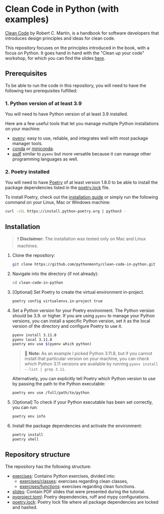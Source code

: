 # Clean Code in Python (with examples)

[Clean Code](https://www.google.de/books/edition/Clean_Code/_i6bDeoCQzsC?hl=en&gbpv=0) by Robert C. Martin, is a
handbook for software developers that introduces design principles and ideas for clean code.

This repository focuses on the principles introduced in the book, with a focus on Python. It goes hand in hand with the
"Clean up your code" workshop, for which you can find the slides [here](slides/).

## Prerequisites

To be able to run the code in this repository, you will need to have the following two prerequisites fulfilled:

### 1. Python version of at least 3.9

You will need to have Python version of at least 3.9 installed.

Here are a few useful tools that let you manage multiple Python installations on your machine:

- [pyenv](https://github.com/pyenv/pyenv): easy to use, reliable, and integrates well with most package manager tools.
- [conda](https://conda.io/projects/conda/en/latest/user-guide/getting-started.html) or
  [miniconda](https://docs.anaconda.com/miniconda/).
- [asdf](https://github.com/asdf-community/asdf-python) similar to `pyenv` but more versatile because it can manage
  other programming languages as well.

### 2. Poetry installed

You will need to have [Poetry](https://python-poetry.org/) of at least version 1.8.0 to be able to install the
package dependencies listed in the [poetry.lock](poetry.lock) file.

To install Poetry, check out the [installation guide](https://python-poetry.org/docs/#installing-with-the-official-installer)
or simply run the following command on your Linux, Mac or Windows machine:

```bash
curl -sSL https://install.python-poetry.org | python3 -
```

## Installation

> :exclamation: **Disclaimer:** The installation was tested only on Mac and Linux machines.

1. Clone the repository:

   ```bash
   git clone https://github.com/pythonmonty/clean-code-in-python.git
   ```

2. Navigate into the directory (if not already):

   ```bash
   cd clean-code-in-python
   ```

3. [Optional] Set Poetry to create the virtual environment in-project.

   ```bash
   poetry config virtualenvs.in-project true
   ```

4. Set a Python version for your Poetry environment. The Python version should be 3.9. or higher.
   If you are using `pyenv` to manage your Python versions, you can install a specific Python version,
   set it as the local version of the directory and configure Poetry to use it.

   ```bash
   pyenv install 3.11.8
   pyenv local 3.11.8
   poetry env use $(pyenv which python)
   ```

   > :memo: **Note:** As an example I picked Python 3.11.8, but if you cannot install that particular version on
   > your machine, you can check which Python 3.11 versions are available by running `pyenv install --list | grep 3.11`.

   Alternatively, you can explicitly tell Poetry which Python version to use by passing the path to the Python
   executable:

   ```bash
   poetry env use /full/path/to/python
   ```

5. [Optional] To check if your Python executable has been set correctly, you can run:

   ```bash
   poetry env info
   ```

6. Install the package dependencies and activate the environment:

   ```bash
   poetry install
   poetry shell
   ```

## Repository structure

The repository has the following structure:

- [exercises](exercises): Contains Python exercises, divided into:
  - [exercises/classes](exercises/classes): exercises regarding clean classes,
  - [exercises/functions](exercises/functions): exercises regarding clean functions.
- [slides](slides): Contain PDF slides that were presented during the tutorial.
- [pyproject.toml](pyproject.toml): Poetry dependencies, ruff and mypy configurations.
- [poetry.lock](poetry.lock): Poetry lock file where all package dependencies are locked and hashed.
